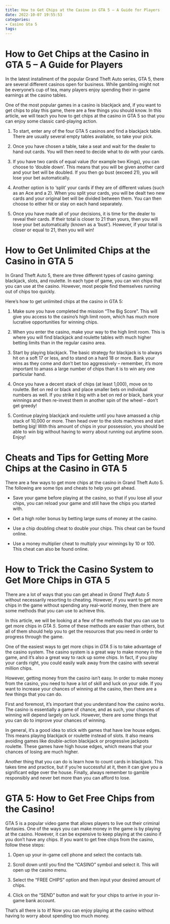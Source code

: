```yaml
---
title: How to Get Chips at the Casino in GTA 5 – A Guide for Players
date: 2022-10-07 19:55:53
categories:
- Casino Gta 5
tags:
---
```



#  How to Get Chips at the Casino in GTA 5 – A Guide for Players

In the latest installment of the popular Grand Theft Auto series, GTA 5, there are several different casinos open for business. While gambling might not be everyone’s cup of tea, many players enjoy spending their in-game earnings at the casino tables.

One of the most popular games in a casino is blackjack and, if you want to get chips to play this game, there are a few things you should know. In this article, we will teach you how to get chips at the casino in GTA 5 so that you can enjoy some classic card-playing action.

1. To start, enter any of the four GTA 5 casinos and find a blackjack table. There are usually several empty tables available, so take your pick.

2. Once you have chosen a table, take a seat and wait for the dealer to hand out cards. You will then need to decide what to do with your cards.

3. If you have two cards of equal value (for example two Kings), you can choose to ‘double down’. This means that you will be given another card and your bet will be doubled. If you then go bust (exceed 21), you will lose your bet automatically.

4. Another option is to ‘split’ your cards if they are of different values (such as an Ace and a 2). When you split your cards, you will be dealt two new cards and your original bet will be divided between them. You can then choose to either hit or stay on each hand separately.

5. Once you have made all of your decisions, it is time for the dealer to reveal their cards. If their total is closer to 21 than yours, then you will lose your bet automatically (known as a ‘bust’). However, if your total is closer or equal to 21, then you will win!

#  How to Get Unlimited Chips at the Casino in GTA 5

In Grand Theft Auto 5, there are three different types of casino gaming: blackjack, slots, and roulette. In each type of game, you can win chips that you can use at the casino. However, most people find themselves running out of chips too quickly.

Here’s how to get unlimited chips at the casino in GTA 5:

1. Make sure you have completed the mission “The Big Score”. This will give you access to the casino’s high limit room, which has much more lucrative opportunities for winning chips.

2. When you enter the casino, make your way to the high limit room. This is where you will find blackjack and roulette tables with much higher betting limits than in the regular casino area.

3. Start by playing blackjack. The basic strategy for blackjack is to always hit on a soft 17 or less, and to stand on a hard 18 or more. Bank your wins as they come and don’t bet too aggressively – remember, it’s more important to amass a large number of chips than it is to win any one particular hand.

4. Once you have a decent stack of chips (at least 1,000), move on to roulette. Bet on red or black and place smaller bets on individual numbers as well. If you strike it big with a bet on red or black, bank your winnings and then re-invest them in another spin of the wheel – don’t get greedy!

5. Continue playing blackjack and roulette until you have amassed a chip stack of 10,000 or more. Then head over to the slots machines and start betting big! With this amount of chips in your possession, you should be able to win big without having to worry about running out anytime soon. Enjoy!

#  Cheats and Tips for Getting More Chips at the Casino in GTA 5

There are a few ways to get more chips at the casino in Grand Theft Auto 5. The following are some tips and cheats to help you get ahead.

- Save your game before playing at the casino, so that if you lose all your chips, you can reload your game and still have the chips you started with.

- Get a high roller bonus by betting large sums of money at the casino.

- Use a chip doubling cheat to double your chips. This cheat can be found online.

- Use a money multiplier cheat to multiply your winnings by 10 or 100. This cheat can also be found online.

#  How to Trick the Casino System to Get More Chips in GTA 5

There are a lot of ways that you can get ahead in *Grand Theft Auto 5* without necessarily resorting to cheating. However, if you want to get more chips in the game without spending any real-world money, then there are some methods that you can use to achieve this.

In this article, we will be looking at a few of the methods that you can use to get more chips in *GTA 5*. Some of these methods are easier than others, but all of them should help you to get the resources that you need in order to progress through the game.

One of the easiest ways to get more chips in *GTA 5* is to take advantage of the casino system. The casino system is a great way to make money in the game, and it’s also a great way to rack up some chips. In fact, if you play your cards right, you could easily walk away from the casino with several million chips.

However, getting money from the casino isn’t easy. In order to make money from the casino, you need to have a lot of skill and luck on your side. If you want to increase your chances of winning at the casino, then there are a few things that you can do.

First and foremost, it’s important that you understand how the casino works. The casino is essentially a game of chance, and as such, your chances of winning will depend largely on luck. However, there are some things that you can do to improve your chances of winning.

In general, it’s a good idea to stick with games that have low house edges. This means playing blackjack or roulette instead of slots. It also means avoiding games like double-action blackjack or progressive jackpots roulette. These games have high house edges, which means that your chances of losing are much higher.

Another thing that you can do is learn how to count cards in blackjack. This takes time and practice, but if you’re successful at it, then it can give you a significant edge over the house. Finally, always remember to gamble responsibly and never bet more than you can afford to lose.

#  GTA 5: How to Get Free Chips from the Casino!

GTA 5 is a popular video game that allows players to live out their criminal fantasies. One of the ways you can make money in the game is by playing at the casino. However, it can be expensive to keep playing at the casino if you don’t have any chips. If you want to get free chips from the casino, follow these steps:

1. Open up your in-game cell phone and select the contacts tab.

2. Scroll down until you find the “CASINO” symbol and select it. This will open up the casino menu.

3. Select the “FREE CHIPS” option and then input your desired amount of chips.

4. Click on the “SEND” button and wait for your chips to arrive in your in-game bank account.

That’s all there is to it! Now you can enjoy playing at the casino without having to worry about spending too much money.